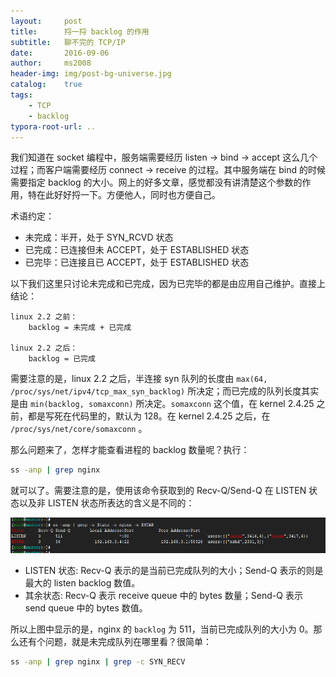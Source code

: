 ```yaml
---
layout:     post
title:      捋一捋 backlog 的作用
subtitle:   聊不完的 TCP/IP
date:       2016-09-06
author:     ms2008
header-img: img/post-bg-universe.jpg
catalog:    true
tags:
    - TCP
    - backlog
typora-root-url: ..
---
```


我们知道在 socket 编程中，服务端需要经历 listen → bind → accept 这么几个过程；而客户端需要经历 connect → receive 的过程。其中服务端在 bind 的时候需要指定 backlog 的大小。网上的好多文章，感觉都没有讲清楚这个参数的作用，特在此好好捋一下。方便他人，同时也方便自己。

术语约定：

- 未完成：半开，处于 SYN_RCVD 状态
- 已完成：已连接但未 ACCEPT，处于 ESTABLISHED 状态
- 已完毕：已连接且已 ACCEPT，处于 ESTABLISHED 状态

以下我们这里只讨论未完成和已完成，因为已完毕的都是由应用自己维护。直接上结论：

```
linux 2.2 之前：
    backlog = 未完成 + 已完成

linux 2.2 之后：
    backlog = 已完成
```

需要注意的是，linux 2.2 之后，半连接 syn 队列的长度由 `max(64, /proc/sys/net/ipv4/tcp_max_syn_backlog)` 所决定；而已完成的队列长度其实是由 `min(backlog, somaxconn)` 所决定。`somaxconn` 这个值，在 kernel 2.4.25 之前，都是写死在代码里的，默认为 128。在 kernel 2.4.25 之后，在 `/proc/sys/net/core/somaxconn` 。

那么问题来了，怎样才能查看进程的 backlog 数量呢？执行：

```sh
ss -anp | grep nginx
```

就可以了。需要注意的是，使用该命令获取到的 Recv-Q/Send-Q 在 LISTEN 状态以及非 LISTEN 状态所表达的含义是不同的：

![](/img/in-post/backlog.png)

- LISTEN 状态: Recv-Q 表示的是当前已完成队列的大小；Send-Q 表示的则是最大的 listen backlog 数值。
- 其余状态: Recv-Q 表示 receive queue 中的 bytes 数量；Send-Q 表示 send queue 中的 bytes 数值。

所以上图中显示的是，nginx 的 `backlog` 为 511，当前已完成队列的大小为 0。那么还有个问题，就是未完成队列在哪里看？很简单：

```sh
ss -anp | grep nginx | grep -c SYN_RECV
```
